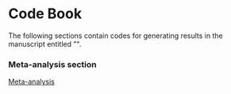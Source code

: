 # Code Book

The following sections contain codes for generating results in the manuscript entitled "".

### Meta-analysis section
[Meta-analysis](BMSC_23/Metanalysis/Addo_BMSC.md) 
